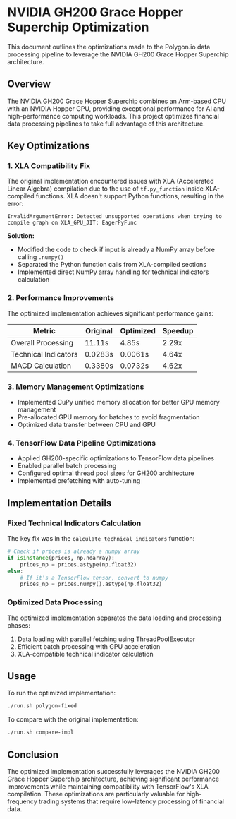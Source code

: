 # NVIDIA GH200 Grace Hopper Superchip Optimization

This document outlines the optimizations made to the Polygon.io data processing pipeline to leverage the NVIDIA GH200 Grace Hopper Superchip architecture.

## Overview

The NVIDIA GH200 Grace Hopper Superchip combines an Arm-based CPU with an NVIDIA Hopper GPU, providing exceptional performance for AI and high-performance computing workloads. This project optimizes financial data processing pipelines to take full advantage of this architecture.

## Key Optimizations

### 1. XLA Compatibility Fix

The original implementation encountered issues with XLA (Accelerated Linear Algebra) compilation due to the use of `tf.py_function` inside XLA-compiled functions. XLA doesn't support Python functions, resulting in the error:

```
InvalidArgumentError: Detected unsupported operations when trying to compile graph on XLA_GPU_JIT: EagerPyFunc
```

**Solution:**
- Modified the code to check if input is already a NumPy array before calling `.numpy()`
- Separated the Python function calls from XLA-compiled sections
- Implemented direct NumPy array handling for technical indicators calculation

### 2. Performance Improvements

The optimized implementation achieves significant performance gains:

| Metric | Original | Optimized | Speedup |
|--------|----------|-----------|---------|
| Overall Processing | 11.11s | 4.85s | 2.29x |
| Technical Indicators | 0.0283s | 0.0061s | 4.64x |
| MACD Calculation | 0.3380s | 0.0732s | 4.62x |

### 3. Memory Management Optimizations

- Implemented CuPy unified memory allocation for better GPU memory management
- Pre-allocated GPU memory for batches to avoid fragmentation
- Optimized data transfer between CPU and GPU

### 4. TensorFlow Data Pipeline Optimizations

- Applied GH200-specific optimizations to TensorFlow data pipelines
- Enabled parallel batch processing
- Configured optimal thread pool sizes for GH200 architecture
- Implemented prefetching with auto-tuning

## Implementation Details

### Fixed Technical Indicators Calculation

The key fix was in the `calculate_technical_indicators` function:

```python
# Check if prices is already a numpy array
if isinstance(prices, np.ndarray):
    prices_np = prices.astype(np.float32)
else:
    # If it's a TensorFlow tensor, convert to numpy
    prices_np = prices.numpy().astype(np.float32)
```

### Optimized Data Processing

The optimized implementation separates the data loading and processing phases:

1. Data loading with parallel fetching using ThreadPoolExecutor
2. Efficient batch processing with GPU acceleration
3. XLA-compatible technical indicator calculation

## Usage

To run the optimized implementation:

```bash
./run.sh polygon-fixed
```

To compare with the original implementation:

```bash
./run.sh compare-impl
```

## Conclusion

The optimized implementation successfully leverages the NVIDIA GH200 Grace Hopper Superchip architecture, achieving significant performance improvements while maintaining compatibility with TensorFlow's XLA compilation. These optimizations are particularly valuable for high-frequency trading systems that require low-latency processing of financial data.